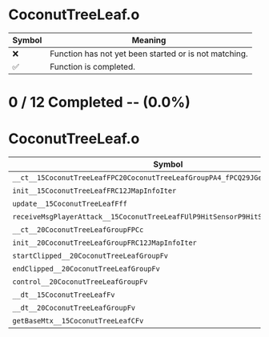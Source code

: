 # CoconutTreeLeaf.o
| Symbol | Meaning 
| ------------- | ------------- 
| :x: | Function has not yet been started or is not matching. 
| :white_check_mark: | Function is completed. 


# 0 / 12 Completed -- (0.0%)
# CoconutTreeLeaf.o
| Symbol | Decompiled? |
| ------------- | ------------- |
| `__ct__15CoconutTreeLeafFPC20CoconutTreeLeafGroupPA4_fPCQ29JGeometry8TVec3<f>` | :x: |
| `init__15CoconutTreeLeafFRC12JMapInfoIter` | :x: |
| `update__15CoconutTreeLeafFff` | :x: |
| `receiveMsgPlayerAttack__15CoconutTreeLeafFUlP9HitSensorP9HitSensor` | :x: |
| `__ct__20CoconutTreeLeafGroupFPCc` | :x: |
| `init__20CoconutTreeLeafGroupFRC12JMapInfoIter` | :x: |
| `startClipped__20CoconutTreeLeafGroupFv` | :x: |
| `endClipped__20CoconutTreeLeafGroupFv` | :x: |
| `control__20CoconutTreeLeafGroupFv` | :x: |
| `__dt__15CoconutTreeLeafFv` | :x: |
| `__dt__20CoconutTreeLeafGroupFv` | :x: |
| `getBaseMtx__15CoconutTreeLeafCFv` | :x: |
